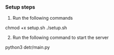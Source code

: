 ### Setup steps

1. Run the following commands

chmod +x setup.sh
./setup.sh

2. Run the following command to start the server

python3 detr/main.py